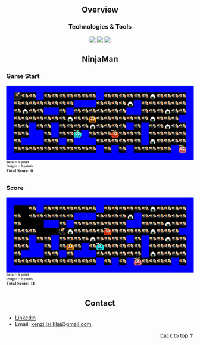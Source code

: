<h2 id="readme-top" align="center">Overview</h2>

<div align="center">
  <h3>Technologies & Tools</h3>
</div>

<div align="center">
  <a href="https://en.wikipedia.org/wiki/JavaScript"><img src="https://skillicons.dev/icons?i=js" width="50"></a>
  <a href="https://en.wikipedia.org/wiki/HTML5"><img src="https://skillicons.dev/icons?i=html" width="50"></a>
  <a href="https://en.wikipedia.org/wiki/CSS"><img src="https://skillicons.dev/icons?i=css" width="50"></a>
</div>

<div align="center">
  <h2 id="ninjaman">NinjaMan</h2>
</div>
<div>
  <h3>Game Start</h3>
  <img src="https://raw.githubusercontent.com/kenzilai/NinjaMan/main/README%20Assets/Game%20Start.jpg">
  
  <h3>Score</h3>
  <img src="https://raw.githubusercontent.com/kenzilai/NinjaMan/main/README%20Assets/Score.jpg">
</div>

<div align="center">
  <h2>Contact</h2>
</div>

- [Linkedin](https://www.linkedin.com/in/kenzi-lai)
- Email: kenzi.lai.klai@gmail.com

<p align="right"><a href="#readme-top">back to top &uarr;</a></p>
